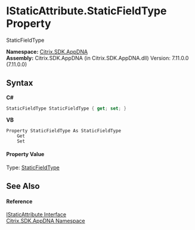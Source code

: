 # IStaticAttribute.StaticFieldType Property 
 

StaticFieldType

**Namespace:**&nbsp;[Citrix.SDK.AppDNA](index.md)<br />**Assembly:**&nbsp;Citrix.SDK.AppDNA (in Citrix.SDK.AppDNA.dll) Version: 7.11.0.0 (7.11.0.0)

## Syntax

**C#**
```csharp
StaticFieldType StaticFieldType { get; set; }
```

**VB**
```vbnet
Property StaticFieldType As StaticFieldType
	Get
	Set
```


#### Property Value
Type: <a href="8b41e5f5-b7df-5efe-cdef-1ccc777a35c4">StaticFieldType</a>

## See Also


#### Reference
<a href="3a18c250-c234-42ff-bb0b-f9c2c68251db">IStaticAttribute Interface</a><br /><a href="fe2d265b-410b-8b11-1eb4-a790e0b062bf">Citrix.SDK.AppDNA Namespace</a><br />